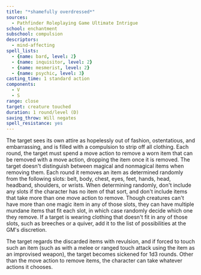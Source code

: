 ```yaml
---
title: "*shamefully overdressed*"
sources:
  - Pathfinder Roleplaying Game Ultimate Intrigue
school: enchantment
subschool: compulsion
descriptors:
  - mind-affecting
spell_lists:
  - {name: bard, level: 2}
  - {name: inquisitor, level: 2}
  - {name: mesmerist, level: 2}
  - {name: psychic, level: 3}
casting_time: 1 standard action
components:
  - V
  - S
range: close
target: creature touched
duration: 1 round/level (D)
saving_throw: Will negates
spell_resistance: yes
---
```


The target sees its own attire as hopelessly out of fashion, ostentatious, and embarrassing, and is filled with a compulsion to strip off all clothing. Each round, the target must spend a move action to remove a worn item that can be removed with a move action, dropping the item once it is removed. The target doesn't distinguish between magical and nonmagical items when removing them. Each round it removes an item as determined randomly from the following slots: belt, body, chest, eyes, feet, hands, head, headband, shoulders, or wrists. When determining randomly, don't include any slots if the character has no item of that sort, and don't include items that take more than one move action to remove. Though creatures can't have more than one magic item in any of those slots, they can have multiple mundane items that fit each slot, in which case randomly decide which one they remove. If a target is wearing clothing that doesn't fit in any of those slots, such as breeches or a quiver, add it to the list of possibilities at the GM's discretion.

The target regards the discarded items with revulsion, and if forced to touch such an item (such as with a melee or ranged touch attack using the item as an improvised weapon), the target becomes sickened for 1d3 rounds. Other than the move action to remove items, the character can take whatever actions it chooses.

